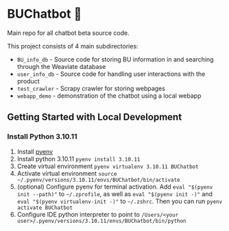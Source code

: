 # BUChatbot 🧠
Main repo for all chatbot beta source code.

This project consists of 4 main subdirectories:

- `BU_info_db` - Source code for storing BU information in and searching through the Weaviate database
- `user_info_db` - Source code for handling user interactions with the product
- `test_crawler` - Scrapy crawler for storing webpages
- `webapp_demo` - demonstration of the chatbot using a local webapp


## Getting Started with Local Development
### Install Python 3.10.11
1. Install [pyenv](https://github.com/pyenv/pyenv)
2. Install python 3.10.11 `pyenv install 3.10.11`
3. Create virtual environment `pyenv virtualenv 3.10.11 BUChatbot`
4. Activate virtual environment `source ~/.pyenv/versions/3.10.11/envs/BUChatbot/bin/activate`
5. (optional) Configure pyenv for terminal activation.  Add `eval "$(pyenv init --path)"` to `~/.zprofile`, as well as
`eval "$(pyenv init -)"` and `eval "$(pyenv virtualenv-init -)"` to `~/.zshrc`.  Then you can run `pyenv activate BUChatbot`
5. Configure IDE python interpreter to point to `/Users/<your user>/.pyenv/versions/3.10.11/envs/BUChatbot/bin/python`
